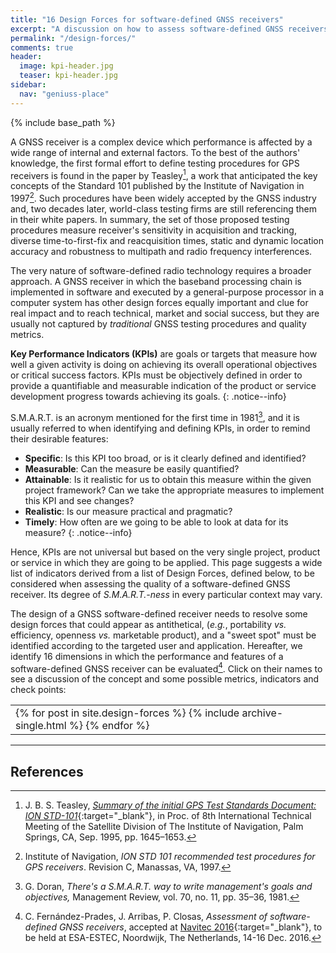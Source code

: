 ```yaml
---
title: "16 Design Forces for software-defined GNSS receivers"
excerpt: "A discussion on how to assess software-defined GNSS receivers."
permalink: "/design-forces/"
comments: true
header:
  image: kpi-header.jpg
  teaser: kpi-header.jpg
sidebar:
  nav: "geniuss-place"
---
```


{% include base_path %}

A GNSS receiver is a complex device which performance is affected by a wide range of internal and external factors. To the best of the authors' knowledge, the first formal effort to define testing procedures for GPS receivers is found in the paper by Teasley[^Teasley95], a work that anticipated the key concepts of the Standard 101 published by the Institute of Navigation in 1997[^ION97]. Such procedures have been widely accepted by the GNSS industry and, two decades later, world-class testing firms are still referencing them in their white papers. In summary, the set of those proposed testing procedures measure receiver's sensitivity in acquisition and tracking, diverse time-to-first-fix and reacquisition times, static and dynamic location accuracy and robustness to multipath and radio frequency interferences.


The very nature of software-defined radio technology requires a broader approach. A GNSS receiver in which the baseband processing chain is implemented in software and executed by a general-purpose processor in a computer system has other design forces equally important and clue for real impact and to reach technical, market and social success, but they are usually not captured by _traditional_ GNSS testing procedures and quality metrics.


**Key  Performance  Indicators  (KPIs)**  are  goals  or  targets  that  measure  how  well  a given activity  is  doing  on achieving  its  overall  operational  objectives  or  critical  success  factors.  KPIs  must  be  objectively defined in order to provide a quantifiable and measurable indication of the product or service development progress towards achieving its goals.
{: .notice--info}


S.M.A.R.T.  is  an  acronym mentioned  for  the  first  time  in  1981[^Doran81],  and  it  is  usually  referred to  when identifying  and defining KPIs, in order to remind their desirable features:

  * **Specific**: Is this KPI too broad, or is it clearly defined and identified?
  * **Measurable**: Can the measure be easily quantified?
  * **Attainable**:  Is  it  realistic  for  us  to  obtain  this  measure  within  the given project  framework?  Can  we take the appropriate measures to implement this KPI and see changes?
  * **Realistic**: Is our measure practical and pragmatic?
  * **Timely**: How often are we going to be able to look at data for its measure?
{: .notice--info}

Hence, KPIs are not universal but based on the very single project, product or service in which they are going to be applied. This page suggests a wide list of indicators derived from a list of Design Forces, defined below, to be considered when assessing the quality of a software-defined GNSS receiver. Its degree of _S.M.A.R.T.-ness_ in every particular context may vary.

The design of a GNSS software-defined receiver needs to resolve some design forces that could appear as antithetical, (_e.g._, portability _vs._ efficiency, openness _vs._ marketable product), and a "sweet spot" must be identified according to the targeted user and application. Hereafter, we identify 16 dimensions in which the performance and features of a software-defined GNSS receiver can be evaluated[^Fernandez16]. Click on their names to see a discussion of the concept and some possible metrics, indicators and check points:


<html> <body> <table> <tr> <td id="forcetable2">  
{% for post in site.design-forces %}
   {% include archive-single.html %}
{% endfor %}
</td> </tr> </table> </body> </html>

---

## References

[^Fernandez16]: C. Fern&aacute;ndez-Prades, J. Arribas, P. Closas, _Assessment of software-defined GNSS receivers_, accepted at [Navitec 2016](http://esaconferencebureau.com/2016-events/16c10/){:target="_blank"}, to be held at ESA-ESTEC, Noordwijk, The Netherlands, 14-16 Dec. 2016.

[^Teasley95]: J. B. S. Teasley, [_Summary of the initial GPS Test Standards Document: ION STD-101_](https://www.ion.org/publications/abstract.cfm?articleID=2506){:target="_blank"}, in Proc. of 8th International Technical Meeting of the Satellite Division of The Institute of Navigation, Palm Springs, CA, Sep. 1995, pp. 1645–1653.

[^ION97]: Institute of Navigation, _ION STD 101 recommended test procedures for GPS receivers_. Revision C, Manassas, VA, 1997.

[^Doran81]: G. Doran, _There's a S.M.A.R.T. way to write management's goals and objectives,_ Management Review, vol. 70, no. 11, pp. 35–36, 1981.
